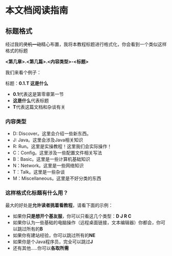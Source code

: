 # 本文档阅读指南

## 标题格式

经过我的~~灵机一动~~精心布置，我将本教程标题进行格式化，你会看到一个类似这样格式的标题

**<第几章>.<第几篇>.<内容类型>-<标题>**

我们来看个例子：

标题：**0.1.T 这是什么**

 - **0.1**代表这是第零章第一节
 - **这是什么**代表标题
 - **T**代表这篇文档和杂谈有关

### 内容类型
 - D: Discover。这里会介绍一些新东西。
 - J: Java。这里会涉及Java相关知识
 - R: Run。这里是实操教程！这里我们会实际操作！
 - C：Config。这里涉及一些配置文件相关写法
 - B：Basic。这里是一些计算机基础知识
 - N：Network。这里是一些网络知识
 - T：Talk。这里是一些杂谈
 - M：Miscellaneous。这里是不好分类的东西

### 这样格式化标题有什么用？

最大的好处是**允许读者挑着看教程**，请看下面的示例：

 - 如果你**只是想开个基友服**，你可以只看这几个类型：**D J R C**
 - 如果你认为一些基础的电脑操作（远程桌面链接，文本编辑器）你都会，你可以跳过所有的**B**
 - 如果你有建站经验，你可以跳过所有的**NE**
 - 如果你是个Java程序员，完全可以跳过**J**
 - 还有其他.....你可以**各取所需**